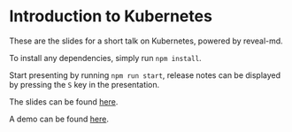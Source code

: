 # Introduction to Kubernetes

These are the slides for a short talk on Kubernetes, powered by reveal-md.

To install any dependencies, simply run `npm install`.

Start presenting by running `npm run start`, release notes can be displayed by pressing the `S` key in the presentation.

The slides can be found [here](./slides.md).

A demo can be found [here](./demo).
